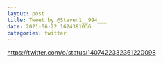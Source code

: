 ```yaml
--- 
layout: post 
title: Tweet by @Steven1__994___ 
date: 2021-06-22 1624391036 
categories: twitter 
--- 
```

https://twitter.com/o/status/1407422332361220098